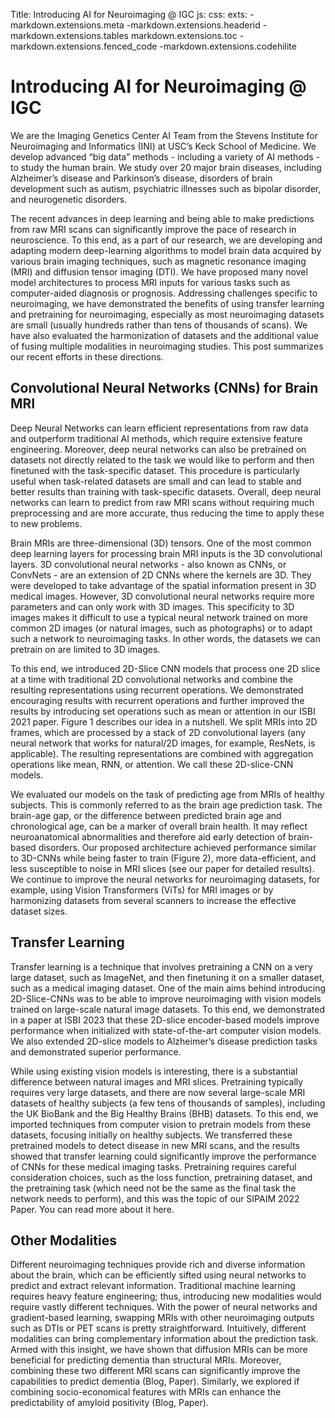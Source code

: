 Title: Introducing AI for Neuroimaging @ IGC
js:
css:
exts:
    -markdown.extensions.meta
    -markdown.extensions.headerid
    -markdown.extensions.tables
    markdown.extensions.toc
    -markdown.extensions.fenced_code
    -markdown.extensions.codehilite


# Introducing AI for Neuroimaging @ IGC

We are the Imaging Genetics Center AI Team from the Stevens Institute for Neuroimaging and Informatics (INI) at USC’s Keck School of Medicine. We develop advanced “big data” methods - including a variety of AI methods - to study the human brain. We study over 20 major brain diseases, including Alzheimer’s disease and Parkinson’s disease, disorders of brain development such as autism, psychiatric illnesses such as bipolar disorder, and neurogenetic disorders. 

The recent advances in deep learning and being able to make predictions from raw MRI scans can significantly improve the pace of research in neuroscience. To this end, as a part of our research, we are developing and adapting modern deep-learning algorithms to model brain data acquired by various brain imaging techniques, such as magnetic resonance imaging (MRI) and diffusion tensor imaging (DTI). We have proposed many novel model architectures to process MRI inputs for various tasks such as computer-aided diagnosis or prognosis. Addressing challenges specific to neuroimaging, we have demonstrated the benefits of using transfer learning and pretraining for neuroimaging, especially as most neuroimaging datasets are small (usually hundreds rather than tens of thousands of scans). We have also evaluated the harmonization of datasets and the additional value of fusing multiple modalities in neuroimaging studies. This post summarizes our recent efforts in these directions. 


## Convolutional Neural Networks (CNNs) for Brain MRI
Deep Neural Networks can learn efficient representations from raw data and outperform traditional AI methods, which require extensive feature engineering. Moreover, deep neural networks can also be pretrained on datasets not directly related to the task we would like to perform  and then finetuned with the task-specific dataset. This procedure is particularly useful when task-related datasets are small and can lead to stable and better results than training with task-specific datasets. Overall, deep neural networks can learn to predict from raw MRI scans without requiring much preprocessing and are more accurate, thus reducing the time to apply these to new problems.

Brain MRIs are three-dimensional (3D) tensors. One of the most common deep learning layers for processing brain MRI inputs is the 3D convolutional layers. 3D convolutional neural networks - also known as CNNs, or ConvNets - are an extension of 2D CNNs where the kernels are 3D. They were developed to take advantage of the spatial information present in 3D medical images. However, 3D convolutional neural networks require more parameters and can only work with 3D images. This specificity to 3D images makes it difficult to use a typical neural network trained on more common 2D images (or natural images, such as photographs) or to adapt such a network to neuroimaging tasks. In other words, the datasets we can pretrain on are limited to 3D images. 

To this end, we introduced 2D-Slice CNN models that process one 2D slice at a time with traditional 2D convolutional networks and combine the resulting representations using recurrent operations. We demonstrated encouraging results with recurrent operations and further improved the results by introducing set operations such as mean or attention in our ISBI 2021 paper. Figure 1 describes our idea in a nutshell. We split MRIs into 2D frames, which are processed by a stack of 2D convolutional layers (any neural network that works for natural/2D images, for example, ResNets, is applicable). The resulting representations are combined with aggregation operations like mean, RNN, or attention. We call these 2D-slice-CNN models.

We evaluated our models on the task of predicting age from MRIs of healthy subjects. This is commonly referred to as the brain age prediction task. The brain-age gap, or the difference between predicted brain age and chronological age, can be a marker of overall brain health.  It may reflect neuroanatomical abnormalities and therefore aid early detection of brain-based disorders. Our proposed architecture achieved performance similar to 3D-CNNs while being faster to train (Figure 2), more data-efficient, and less susceptible to noise in MRI slices (see our paper for detailed results). We continue to improve the neural networks for neuroimaging datasets, for example, using Vision Transformers (ViTs) for MRI images or by harmonizing datasets from several scanners to increase the effective dataset sizes.    

## Transfer Learning
Transfer learning is a technique that involves pretraining a CNN on a very large dataset, such as ImageNet, and then finetuning it on a smaller dataset, such as a medical imaging dataset. One of the main aims behind introducing 2D-Slice-CNNs was to be able to improve neuroimaging with vision models trained on large-scale natural image datasets. To this end, we demonstrated in a paper at ISBI 2023 that these 2D-slice encoder-based models improve performance when initialized with state-of-the-art computer vision models. We also extended 2D-slice models to Alzheimer’s disease prediction tasks and demonstrated superior performance. 

While using existing vision models is interesting, there is a substantial difference between natural images and MRI slices. Pretraining typically requires very large datasets, and there are now several large-scale MRI datasets of healthy subjects (a few tens of thousands of samples), including the UK BioBank and the Big Healthy Brains (BHB) datasets. To this end, we imported techniques from computer vision to pretrain models from these datasets, focusing initially on healthy subjects.  We transferred these pretrained models to detect disease in new MRI scans, and the results showed that transfer learning could significantly improve the performance of CNNs for these medical imaging tasks. Pretraining requires careful consideration choices, such as the loss function, pretraining dataset, and the pretraining task (which need not be the same as the final task the network needs to perform), and this was the topic of our SIPAIM 2022 Paper. You can read more about it here.


## Other Modalities
Different neuroimaging techniques provide rich and diverse information about the brain, which can be efficiently sifted using neural networks to predict and extract relevant information. Traditional machine learning requires heavy feature engineering; thus, introducing new modalities would require vastly different techniques. With the power of neural networks and gradient-based learning, swapping MRIs with other neuroimaging outputs such as DTIs or PET scans is pretty straightforward. Intuitively, different modalities can bring complementary information about the prediction task. Armed with this insight, we have shown that diffusion MRIs can be more beneficial for predicting dementia than structural MRIs. Moreover, combining these two different MRI scans can significantly improve the capabilities to predict dementia (Blog, Paper). Similarly, we explored if combining socio-economical features with MRIs can enhance the predictability of amyloid positivity (Blog, Paper). 
